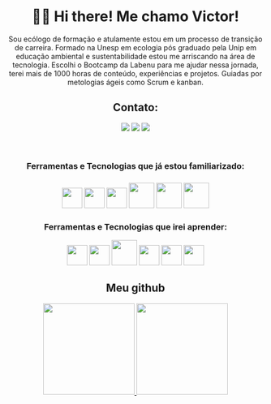 <header>
    <h1 align="center">👋🏻 Hi there!  Me chamo Victor! </h1>
     <div align="center">
      Sou ecólogo de formação e atulamente estou em um processo de transição de carreira.
      Formado na Unesp em ecologia pós graduado pela Unip em educação ambiental e sustentabilidade estou
      me arriscando na área de tecnologia.
      Escolhi o Bootcamp da Labenu para me ajudar nessa jornada, terei mais de 1000 horas de conteúdo, experiências e projetos. 
      Guiadas por metologias ágeis como Scrum e kanban.
      <div/> 
    <h2 align=:"center"> Contato: </h2>
<a href="mailto:vmotta95@gmail.com"><img src="https://img.shields.io/badge/Gmail-D14836?style=for-the-badge&logo=gmail&logoColor=white" /></a>
       <a href="https://www.linkedin.com/in/vmotta95/"><img src="https://img.shields.io/badge/LinkedIn-0077B5?style=for-the-badge&logo=linkedin&logoColor=white" /></a>
       <a href="https://www.instagram.com/v_motta/"><img src="https://img.shields.io/badge/Instagram-E4405F?style=for-the-badge&logo=instagram&logoColor=white" /></a>
     <div>

</header>
<div align="center">
<h3> Ferramentas e Tecnologias que já estou familiarizado: <h3>

<img src="https://cdn.jsdelivr.net/gh/devicons/devicon/icons/visualstudio/visualstudio-plain.svg" width="40" height="40" />
<img src="https://cdn.jsdelivr.net/gh/devicons/devicon/icons/git/git-original.svg" width="40" height="40"/>
<img src="https://cdn.jsdelivr.net/gh/devicons/devicon/icons/javascript/javascript-original.svg" width="40" height="40"/>
<img src="https://cdn.jsdelivr.net/gh/devicons/devicon/icons/css3/css3-original-wordmark.svg" width="50" height="50" />
<img src="https://cdn.jsdelivr.net/gh/devicons/devicon/icons/html5/html5-original-wordmark.svg" width="50" height="50" />
<img src="https://cdn.jsdelivr.net/gh/devicons/devicon/icons/react/react-original.svg" width="50" height="50"/>
</div>

<div align="center">
<h3> Ferramentas e Tecnologias que irei aprender: </h3>

<img src="https://cdn.jsdelivr.net/gh/devicons/devicon/icons/typescript/typescript-original.svg" width="40" height="40"/>  <img src="https://cdn.jsdelivr.net/gh/devicons/devicon/icons/mysql/mysql-original.svg"  width="40" height="40" /> <img src="https://cdn.jsdelivr.net/gh/devicons/devicon/icons/nodejs/nodejs-original.svg" width="50" height="50" /> <img src="https://cdn.jsdelivr.net/gh/devicons/devicon/icons/firebase/firebase-plain.svg"  width="40" height="40" /> <img src="https://cdn.jsdelivr.net/gh/devicons/devicon/icons/amazonwebservices/amazonwebservices-original.svg" width="40" height="40" /> <img src="https://cdn.jsdelivr.net/gh/devicons/devicon/icons/jest/jest-plain.svg" width="40" height="40" />
</div>
<footer>
<div align="center">
    <h2>Meu github </h2>
<a href="https://github.com/vmotta95">
<img height="180em" src="https://github-readme-stats.vercel.app/api/top-langs/?username=vmotta95&layout=compact&langs_count=7&theme=dracula"/>
<img height="180em" src="https://github-readme-stats.vercel.app/api?username=vmotta95&show_icons=true&theme=dracula&include_all_commits=true&count_private=true"/>
</div>
    </footer>
